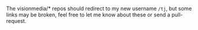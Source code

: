 
 The visionmedia/* repos should redirect to my new username `/tj`, but some links may be broken, feel free to let me know about these or send a pull-request.